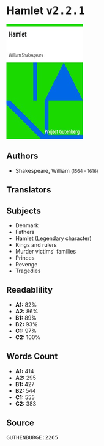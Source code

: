 # Hamlet <kbd>v2.2.1</kbd>

![](./cover.medium.jpg "")

## Authors


 - Shakespeare, William <small>(1564 - 1616)</small>

## Translators



## Subjects


 - Denmark
 - Fathers
 - Hamlet (Legendary character)
 - Kings and rulers
 - Murder victims' families
 - Princes
 - Revenge
 - Tragedies

## Readablility


 - **A1:** 82%
 - **A2:** 86%
 - **B1:** 89%
 - **B2:** 93%
 - **C1:** 97%
 - **C2:** 100%

## Words Count


 - **A1:** 414
 - **A2:** 295
 - **B1:** 427
 - **B2:** 544
 - **C1:** 555
 - **C2:** 383

## Source


<kbd>GUTHENBURGE:2265</kbd>
